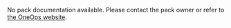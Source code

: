 No pack documentation available. Please contact the pack owner or refer to [the OneOps website](http://oneops.com).
